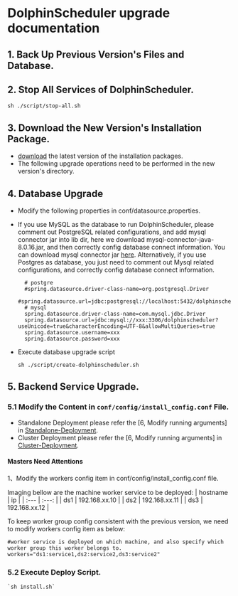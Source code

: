 
# DolphinScheduler upgrade documentation

## 1. Back Up Previous Version's Files and Database.

## 2. Stop All Services of DolphinScheduler.

 `sh ./script/stop-all.sh`

## 3. Download the New Version's Installation Package.

- [download](https://dolphinscheduler.apache.org/en-us/download/download.html) the latest version of the installation packages.
- The following upgrade operations need to be performed in the new version's directory.

## 4. Database Upgrade
- Modify the following properties in conf/datasource.properties.

- If you use MySQL as the database to run DolphinScheduler, please comment out PostgreSQL related configurations, and add mysql connector jar into lib dir, here we download mysql-connector-java-8.0.16.jar, and then correctly config database connect information. You can download mysql connector jar [here](https://downloads.MySQL.com/archives/c-j/). Alternatively, if you use Postgres as database, you just need to comment out Mysql related configurations, and correctly config database connect information.

    ```properties
      # postgre
      #spring.datasource.driver-class-name=org.postgresql.Driver
      #spring.datasource.url=jdbc:postgresql://localhost:5432/dolphinscheduler
      # mysql
      spring.datasource.driver-class-name=com.mysql.jdbc.Driver
      spring.datasource.url=jdbc:mysql://xxx:3306/dolphinscheduler?useUnicode=true&characterEncoding=UTF-8&allowMultiQueries=true
      spring.datasource.username=xxx
      spring.datasource.password=xxx
    ```

- Execute database upgrade script

    `sh ./script/create-dolphinscheduler.sh`

## 5. Backend Service Upgrade.

### 5.1 Modify the Content in `conf/config/install_config.conf` File.
- Standalone Deployment please refer the [6, Modify running arguments] in [Standalone-Deployment](/en-us/docs/2.0.0/user_doc/standalone-deployment.html).
- Cluster Deployment please refer the [6, Modify running arguments] in [Cluster-Deployment](/en-us/docs/2.0.0/user_doc/cluster-deployment.html).

#### Masters Need Attentions

1、Modify the workers config item in conf/config/install_config.conf file.

Imaging bellow are the machine worker service to be deployed:
| hostname | ip |
| :---  | :---:  |
| ds1   | 192.168.xx.10     |
| ds2   | 192.168.xx.11     |
| ds3   | 192.168.xx.12     |

To keep worker group config consistent with the previous version, we need to modify workers config item as below:

```shell
#worker service is deployed on which machine, and also specify which worker group this worker belongs to. 
workers="ds1:service1,ds2:service2,ds3:service2"
```

### 5.2 Execute Deploy Script.
```shell
`sh install.sh`
```


